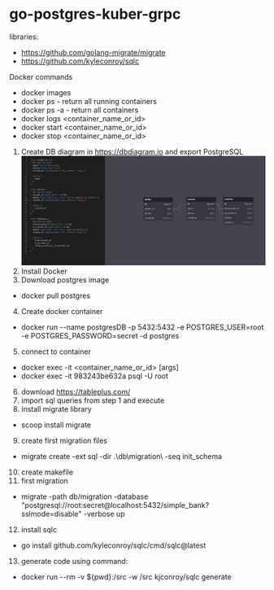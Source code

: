 # go-postgres-kuber-grpc

libraries: 
- https://github.com/golang-migrate/migrate
- https://github.com/kyleconroy/sqlc

Docker commands
- docker images
- docker ps       - return all running containers
- docker ps -a    - return all containers
- docker logs <container_name_or_id>
- docker start <container_name_or_id>
- docker stop <container_name_or_id>

1. Create DB diagram in https://dbdiagram.io and export PostgreSQL
![Alt text](./docs/db_diagram.png "DB diagram")
2. Install Docker
3. Download postgres image 
- docker pull postgres
4. Create docker container
- docker run --name postgresDB -p 5432:5432 -e POSTGRES_USER=root -e POSTGRES_PASSWORD=secret -d postgres
5. connect to container 
- docker exec -it <container_name_or_id> <command> [args]
- docker exec -it 983243be632a psql -U root
6. download https://tableplus.com/
7. import sql queries from step 1 and execute 
8. install migrate library
- scoop install migrate
9. create first migration files 
- migrate create -ext sql -dir .\db\migration\ -seq init_schema
10. create makefile
11. first migration 
- migrate -path db/migration -database "postgresql://root:secret@localhost:5432/simple_bank?sslmode=disable" -verbose up
12. install sqlc
- go install github.com/kyleconroy/sqlc/cmd/sqlc@latest
13. generate code using command: 
- docker run --rm -v ${pwd}:/src -w /src kjconroy/sqlc generate